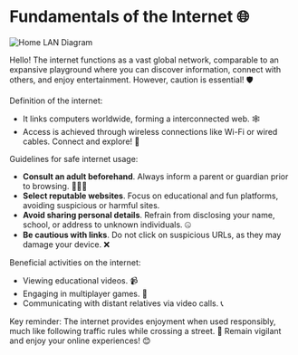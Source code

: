 # Fundamentals of the Internet 🌐
![Home LAN Diagram](https://en.wikipedia.org/wiki/Local_area_network#/media/File:Home_LAN_local_area_network_example_diagram.png)

Hello! The internet functions as a vast global network, comparable to an expansive playground where you can discover information, connect with others, and enjoy entertainment. However, caution is essential! 🛡️

Definition of the internet:

- It links computers worldwide, forming a interconnected web. 🕸️
- Access is achieved through wireless connections like Wi-Fi or wired cables. Connect and explore! 📡

Guidelines for safe internet usage:

- **Consult an adult beforehand**. Always inform a parent or guardian prior to browsing. 👨‍👩‍👧
- **Select reputable websites**. Focus on educational and fun platforms, avoiding suspicious or harmful sites.
- **Avoid sharing personal details**. Refrain from disclosing your name, school, or address to unknown individuals. 🤐
- **Be cautious with links**. Do not click on suspicious URLs, as they may damage your device. ❌

Beneficial activities on the internet:
- Viewing educational videos. 📹
- Engaging in multiplayer games. 🎲
- Communicating with distant relatives via video calls. 📞

Key reminder: The internet provides enjoyment when used responsibly, much like following traffic rules while crossing a street. 🚦 Remain vigilant and enjoy your online experiences! 😊
